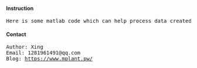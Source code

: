 <h4>Instruction</h4>
<pre>
Here is some matlab code which can help process data created by ddscat.
</pre>

<h4>Contact</h4>
<pre>
Author: Xing
Email: 1281961491@qq.com
Blog: <a href='http://xingtingyang.cn/'>https://www.mplant.pw/</a>
</pre>



